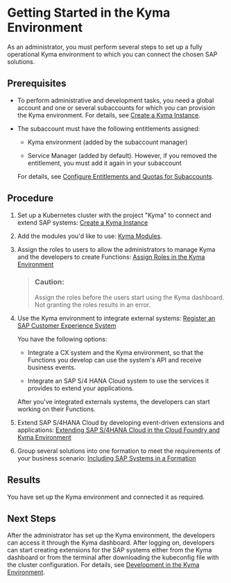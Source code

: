<!-- loiod1abd18556f24fb091d081b2e3454b8b -->

# Getting Started in the Kyma Environment

As an administrator, you must perform several steps to set up a fully operational Kyma environment to which you can connect the chosen SAP solutions.



<a name="loiod1abd18556f24fb091d081b2e3454b8b__prereq_hdj_k23_nrb"/>

## Prerequisites

-   To perform administrative and development tasks, you need a global account and one or several subaccounts for which you can provision the Kyma environment. For details, see [Create a Kyma Instance](../50-administration-and-ops/create-a-kyma-instance-09dd313.md).

-   The subaccount must have the following entitlements assigned:

    -   Kyma environment \(added by the subaccount manager\)

    -   Service Manager \(added by default\). However, if you removed the entitlement, you must add it again in your subaccount


    For details, see [Configure Entitlements and Quotas for Subaccounts](../50-administration-and-ops/configure-entitlements-and-quotas-for-subaccounts-5ba357b.md).




<a name="loiod1abd18556f24fb091d081b2e3454b8b__steps_xs3_l23_nrb"/>

## Procedure

1.  Set up a Kubernetes cluster with the project "Kyma" to connect and extend SAP systems: [Create a Kyma Instance](../50-administration-and-ops/create-a-kyma-instance-09dd313.md)

2.  Add the modules you'd like to use: [Kyma Modules](../10-concepts/kyma-modules-0dda141.md).

3.  Assign the roles to users to allow the administrators to manage Kyma and the developers to create Functions: [Assign Roles in the Kyma Environment](../60-security/assign-roles-in-the-kyma-environment-148ae38.md)

    > ### Caution:  
    > Assign the roles before the users start using the Kyma dashboard. Not granting the roles results in an error.

4.  Use the Kyma environment to integrate external systems: [Register an SAP Customer Experience System](https://help.sap.com/docs/BTP/65de2977205c403bbc107264b8eccf4b/1582d723f3814d30beba5fc0daa0bb0d.html)

    You have the following options:

    -   Integrate a CX system and the Kyma environment, so that the Functions you develop can use the system's API and receive business events.

    -   Integrate an SAP S/4 HANA Cloud system to use the services it provides to extend your applications.


    After you've integrated externals systems, the developers can start working on their Functions.

5.  Extend SAP S/4HANA Cloud by developing event-driven extensions and applications: [Extending SAP S/4HANA Cloud in the Cloud Foundry and Kyma Environment](https://help.sap.com/docs/BTP/65de2977205c403bbc107264b8eccf4b/40b9e6c3cc43498b92472da13e88c7bf.html)

6.  Group several solutions into one formation to meet the requirements of your business scenario: [Including SAP Systems in a Formation](https://help.sap.com/docs/BTP/65de2977205c403bbc107264b8eccf4b/68b04fa73aa740cb96ed380a85a4761a.html)




<a name="loiod1abd18556f24fb091d081b2e3454b8b__result_h4y_5f3_nrb"/>

## Results

You have set up the Kyma environment and connected it as required.



<a name="loiod1abd18556f24fb091d081b2e3454b8b__postreq_jht_xf3_nrb"/>

## Next Steps

After the administrator has set up the Kyma environment, the developers can access it through the Kyma dashboard. After logging on, developers can start creating extensions for the SAP systems either from the Kyma dashboard or from the terminal after downloading the kubeconfig file with the cluster configuration. For details, see [Development in the Kyma Environment](../30-development/development-in-the-kyma-environment-606ec61.md).

